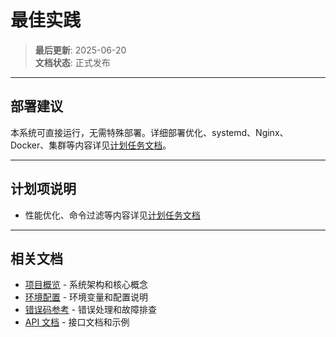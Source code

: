 # 最佳实践

> **最后更新**: 2025-06-20  
> **文档状态**: 正式发布

---

## 部署建议

本系统可直接运行，无需特殊部署。详细部署优化、systemd、Nginx、Docker、集群等内容详见[计划任务文档](./plans.md)。

---

## 计划项说明

- 性能优化、命令过滤等内容详见[计划任务文档](./plans.md)

---

## 相关文档

- [项目概览](../architecture/overview.md) - 系统架构和核心概念
- [环境配置](./environment.md) - 环境变量和配置说明
- [错误码参考](./error-codes.md) - 错误处理和故障排查
- [API 文档](../api/auth.md) - 接口文档和示例 